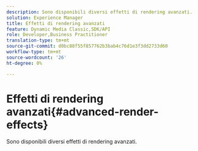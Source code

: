```yaml
---
description: Sono disponibili diversi effetti di rendering avanzati.
solution: Experience Manager
title: Effetti di rendering avanzati
feature: Dynamic Media Classic,SDK/API
role: Developer,Business Practitioner
translation-type: tm+mt
source-git-commit: d0bc88f55f857762b3bab4c76d1e3f3dd2733d60
workflow-type: tm+mt
source-wordcount: '26'
ht-degree: 0%

---
```



# Effetti di rendering avanzati{#advanced-render-effects}

Sono disponibili diversi effetti di rendering avanzati.

